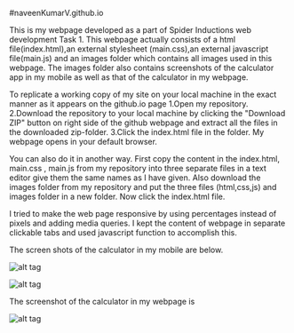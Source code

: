 #naveenKumarV.github.io


This is my webpage developed as a part of Spider Inductions web development Task 1.
This webpage actually consists of a html file(index.html),an external stylesheet (main.css),an external javascript file(main.js) and an images folder which contains all images used in this webpage.
The images folder also contains screenshots of the calculator app in my mobile as well as that of the calculator in my webpage.

To replicate a working copy of my site on your local machine in the exact manner as it appears on the github.io page 
1.Open my repository.
2.Download the repository to your local machine by clicking the "Download ZIP" button on right side of the github webpage and extract all the files in the downloaded zip-folder.
3.Click the index.html file in the folder. My webpage opens in your default browser.



You can also do it in another way.
First copy the content in the index.html, main.css , main.js from my repository into three separate files in a text editor give them the same names as I have given.
Also download the images folder from my repository and put the three files (html,css,js) and images folder in a new folder.
Now click the index.html file.
	
	
	
I tried to make the web page responsive by using percentages instead of pixels and adding media queries.
I kept the content of webpage in separate clickable tabs and used javascript function to accomplish this.
 
 
 The screen shots of the calculator in my mobile are below.
 
![alt tag](https://github.com/naveenKumarV/naveenKumarV.github.io/blob/master/images/Screenshot_2015-05-29-17-28-50.png)

![alt tag](https://github.com/naveenKumarV/naveenKumarV.github.io/blob/master/images/Screenshot_2015-05-29-17-31-31.png)



The screenshot of the calculator in my webpage is

![alt tag](https://github.com/naveenKumarV/naveenKumarV.github.io/blob/master/images/screenshotOfWebpage.png)



